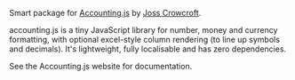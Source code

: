 Smart package for [Accounting.js](http://openexchangerates.github.io/accounting.js/)
by [Joss Crowcroft](http://www.josscrowcroft.com/).

accounting.js is a tiny JavaScript library for number, money and currency formatting, with optional excel-style column rendering (to line up symbols and decimals). It's lightweight, fully localisable and has zero dependencies.

See the Accounting.js website for documentation.
